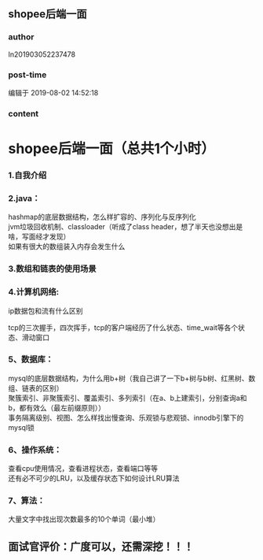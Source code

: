 ## shopee后端一面
### author 
In201903052237478
### post-time 

编辑于  2019-08-02 14:52:18
### content 
<div class="post-topic-des nc-post-content">
 <h1>
  shopee后端一面（总共1个小时）
 </h1>
 <h3>
  1.自我介绍
 </h3>
 <h3>
  2.java：
 </h3>
 <div>
  hashmap的底层数据结构，怎么样扩容的、序列化与反序列化
 </div>
 <div>
  jvm垃圾回收机制、classloader（听成了class header，想了半天也没想出是啥，写面经才发现）
 </div>
 <div>
  如果有很大的数组装入内存会发生什么
 </div>
 <h3>
  3.数组和链表的使用场景
 </h3>
 <h3>
  4.计算机网络:
 </h3>
 <p>
  ip数据包和流有什么区别
 </p>
 <p>
  tcp的三次握手，四次挥手，tcp的客户端经历了什么状态、time_wait等各个状态、滑动窗口
 </p>
 <h3>
  5、数据库：
 </h3>
 <div>
  mysql的底层数据结构，为什么用b+树（我自己讲了一下b+树与b树、红黑树、数组、链表的区别）
 </div>
 <div>
  聚簇索引、非聚簇索引、覆盖索引、多列索引（在a、b上建索引，分别查询a和b，都有效么（最左前缀原则））
 </div>
 <div>
  事务隔离级别、视图、怎么样找出慢查询、乐观锁与悲观锁、innodb引擎下的mysql锁
 </div>
 <h3>
  6、操作系统：
 </h3>
 <div>
  查看cpu使用情况，查看进程状态，查看端口等等
 </div>
 <div>
  还有必不可少的LRU，以及缓存状态下如何设计LRU算法
 </div>
 <h3>
  7、算法：
 </h3>
 <div>
  大量文字中找出现次数最多的10个单词（最小堆）
 </div>
 <h2>
  <span>
   面试官评价：广度可以，还需深挖！！！
  </span>
 </h2>
</div>
